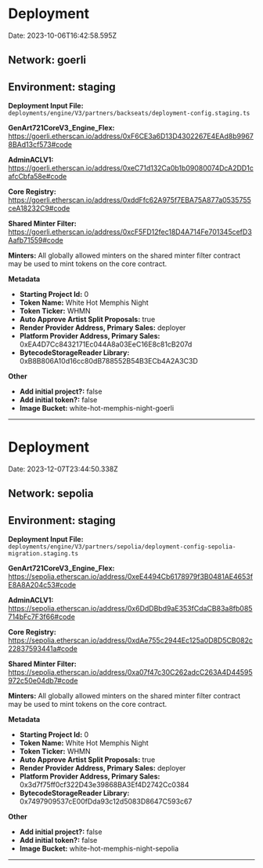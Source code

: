 # Deployment

Date: 2023-10-06T16:42:58.595Z

## **Network:** goerli

## **Environment:** staging

**Deployment Input File:** `deployments/engine/V3/partners/backseats/deployment-config.staging.ts`

**GenArt721CoreV3_Engine_Flex:** https://goerli.etherscan.io/address/0xF6CE3a6D13D4302267E4EAd8b99678BAd13cf573#code

**AdminACLV1:** https://goerli.etherscan.io/address/0xeC71d132Ca0b1b09080074DcA2DD1cafcCbfa58e#code

**Core Registry:** https://goerli.etherscan.io/address/0xddFfc62A975f7EBA75A877a0535755ceA18232C9#code

**Shared Minter Filter:** https://goerli.etherscan.io/address/0xcF5FD12fec18D4A714Fe701345cefD3Aafb71559#code

**Minters:** All globally allowed minters on the shared minter filter contract may be used to mint tokens on the core contract.

**Metadata**

- **Starting Project Id:** 0
- **Token Name:** White Hot Memphis Night
- **Token Ticker:** WHMN
- **Auto Approve Artist Split Proposals:** true
- **Render Provider Address, Primary Sales:** deployer
- **Platform Provider Address, Primary Sales:** 0xEA4D7Cc8432171Ec044A8a03EeC16E8c81cB207d
- **BytecodeStorageReader Library:** 0xB8B806A10d16cc80dB788552B54B3ECb4A2A3C3D

**Other**

- **Add initial project?:** false
- **Add initial token?:** false
- **Image Bucket:** white-hot-memphis-night-goerli

---

# Deployment

Date: 2023-12-07T23:44:50.338Z

## **Network:** sepolia

## **Environment:** staging

**Deployment Input File:** `deployments/engine/V3/partners/sepolia/deployment-config-sepolia-migration.staging.ts`

**GenArt721CoreV3_Engine_Flex:** https://sepolia.etherscan.io/address/0xeE4494Cb6178979f3B0481AE4653fE8A8A204c53#code

**AdminACLV1:** https://sepolia.etherscan.io/address/0x6DdDBbd9aE353fCdaCB83a8fb085714bFc7F3f66#code

**Core Registry:** https://sepolia.etherscan.io/address/0xdAe755c2944Ec125a0D8D5CB082c22837593441a#code

**Shared Minter Filter:** https://sepolia.etherscan.io/address/0xa07f47c30C262adcC263A4D44595972c50e04db7#code

**Minters:** All globally allowed minters on the shared minter filter contract may be used to mint tokens on the core contract.

**Metadata**

- **Starting Project Id:** 0
- **Token Name:** White Hot Memphis Night
- **Token Ticker:** WHMN
- **Auto Approve Artist Split Proposals:** true
- **Render Provider Address, Primary Sales:** deployer
- **Platform Provider Address, Primary Sales:** 0x3d7f75ff0cf322D43e39868BA3Ef4D2742Cc0384
- **BytecodeStorageReader Library:** 0x7497909537cE00fDda93c12d5083D8647C593c67

**Other**

- **Add initial project?:** false
- **Add initial token?:** false
- **Image Bucket:** white-hot-memphis-night-sepolia

---
